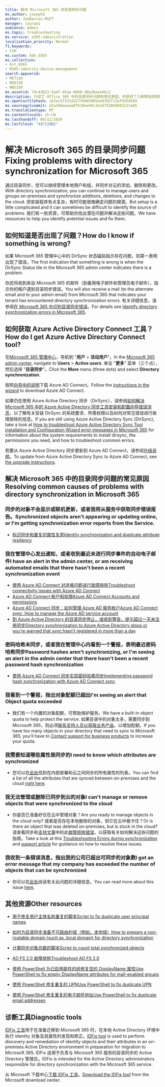 ```yaml
---
title: 解决 Microsoft 365 的目录同步问题
ms.author: josephd
author: JoeDavies-MSFT
manager: laurawi
audience: Admin
ms.topic: troubleshooting
ms.service: o365-administration
localization_priority: Normal
f1.keywords:
- CSH
ms.custom: Adm_O365
ms.collection:
- Ent_O365
- M365-identity-device-management
search.appverid:
- MET150
- MOE150
- MBS150
ms.assetid: 79c43023-5a47-45ae-8068-d8a26eee6bc2
description: 介绍了 Office 365 中的目录同步问题的常见原因，并提供了几种帮助排除和解决这些问题的方法。
ms.openlocfilehash: cb2ec57331d227f0965095ee0782f13af935d569
ms.sourcegitcommit: d2a3d6eeeaa07510ee94c2bc675284d893221a95
ms.translationtype: MT
ms.contentlocale: zh-CN
ms.lasthandoff: 06/12/2020
ms.locfileid: "44711902"
---
```

# <a name="fixing-problems-with-directory-synchronization-for-microsoft-365"></a><span data-ttu-id="fde04-103">解决 Microsoft 365 的目录同步问题</span><span class="sxs-lookup"><span data-stu-id="fde04-103">Fixing problems with directory synchronization for Microsoft 365</span></span>

<span data-ttu-id="fde04-104">通过目录同步，您可以继续管理本地用户和组，并同步对云的添加、删除和更改。</span><span class="sxs-lookup"><span data-stu-id="fde04-104">With directory synchronization, you can continue to manage users and groups on-premises and synchronize additions, deletions, and changes to the cloud.</span></span> <span data-ttu-id="fde04-105">但安装程序有点复杂，有时可能很难确定问题的根源。</span><span class="sxs-lookup"><span data-stu-id="fde04-105">But setup is a little complicated and it can sometimes be difficult to identify the source of problems.</span></span> <span data-ttu-id="fde04-106">我们有一些资源，可帮助你找出潜在问题并解决这些问题。</span><span class="sxs-lookup"><span data-stu-id="fde04-106">We have resources to help you identify potential issues and fix them.</span></span>
  
## <a name="how-do-i-know-if-something-is-wrong"></a><span data-ttu-id="fde04-107">如何知道是否出现了问题？</span><span class="sxs-lookup"><span data-stu-id="fde04-107">How do I know if something is wrong?</span></span>

<span data-ttu-id="fde04-108">如果 Microsoft 365 管理中心中的 DirSync 状态磁贴指示存在问题，则第一表明出现了错误。</span><span class="sxs-lookup"><span data-stu-id="fde04-108">The first indication that something is wrong is when the DirSync Status tile in the Microsoft 365 admin center indicates there is a problem.</span></span>
  
<span data-ttu-id="fde04-109">你还将收到来自 Microsoft 365 的邮件（到备用电子邮件和管理员电子邮件），指示你的租户遇到目录同步错误。</span><span class="sxs-lookup"><span data-stu-id="fde04-109">You will also receive a mail (to the alternate email and to your admin email) from Microsoft 365 that indicates your tenant has encountered directory synchronization errors.</span></span> <span data-ttu-id="fde04-110">有关详细信息，请参阅[在 Microsoft 365 中识别目录同步错误](identify-directory-synchronization-errors.md)。</span><span class="sxs-lookup"><span data-stu-id="fde04-110">For details see [Identify directory synchronization errors in Microsoft 365](identify-directory-synchronization-errors.md).</span></span>
  
## <a name="how-do-i-get-azure-active-directory-connect-tool"></a><span data-ttu-id="fde04-111">如何获取 Azure Active Directory Connect 工具？</span><span class="sxs-lookup"><span data-stu-id="fde04-111">How do I get Azure Active Directory Connect tool?</span></span>

<span data-ttu-id="fde04-112">在[Microsoft 365 管理中心](https://admin.microsoft.com)，导航到 "**用户** \> **活动用户**"。</span><span class="sxs-lookup"><span data-stu-id="fde04-112">In the [Microsoft 365 admin center](https://admin.microsoft.com), navigate to **Users** \> **Active users**.</span></span> <span data-ttu-id="fde04-113">单击 "**更多**" 菜单（三个点），然后选择 "**目录同步**"。</span><span class="sxs-lookup"><span data-stu-id="fde04-113">Click the **More** menu (three dots) and select **Directory synchronization**.</span></span> 
  
<span data-ttu-id="fde04-114">按照[向导中的说明](set-up-directory-synchronization.md)下载 Azure AD Connect。</span><span class="sxs-lookup"><span data-stu-id="fde04-114">Follow the [instructions in the wizard](set-up-directory-synchronization.md) to download Azure AD Connect.</span></span> 
  
<span data-ttu-id="fde04-115">如果仍在使用 Azure Active Directory 同步（DirSync），请参阅[如何解决 Microsoft 365 中的 Azure Active Directory 同步工具安装和配置向导错误消息](https://go.microsoft.com/fwlink/p/?LinkId=396717)，以了解有关安装 DirSync 的系统要求、所需权限以及如何对常见错误进行故障排除的信息。</span><span class="sxs-lookup"><span data-stu-id="fde04-115">If you are still using Azure Active Directory Sync (DirSync), take a look at [How to troubleshoot Azure Active Directory Sync Tool installation and Configuration Wizard error messages in Microsoft 365](https://go.microsoft.com/fwlink/p/?LinkId=396717) for information about the system requirements to install dirsync, the permissions you need, and how to troubleshoot common errors.</span></span> 
  
<span data-ttu-id="fde04-116">若要从 Azure Active Directory 同步更新到 Azure AD Connect，请参阅[升级说明](https://go.microsoft.com/fwlink/p/?LinkId=733240)。</span><span class="sxs-lookup"><span data-stu-id="fde04-116">To update from Azure Active Directory Sync to Azure AD Connect, see [the upgrade instructions](https://go.microsoft.com/fwlink/p/?LinkId=733240).</span></span>
  
## <a name="resolving-common-causes-of-problems-with-directory-synchronization-in-microsoft-365"></a><span data-ttu-id="fde04-117">解决 Microsoft 365 中的目录同步问题的常见原因</span><span class="sxs-lookup"><span data-stu-id="fde04-117">Resolving common causes of problems with directory synchronization in Microsoft 365</span></span>

### <a name="synchronized-objects-arent-appearing-or-updating-online-or-im-getting-synchronization-error-reports-from-the-service"></a><span data-ttu-id="fde04-118">**同步的对象不会显示或联机更新，或者我将从服务中获取同步错误报告。**</span><span class="sxs-lookup"><span data-stu-id="fde04-118">**Synchronized objects aren't appearing or updating online, or I'm getting synchronization error reports from the Service.**</span></span>

- [<span data-ttu-id="fde04-119">标识同步和重复的属性复原</span><span class="sxs-lookup"><span data-stu-id="fde04-119">Identity synchronization and duplicate attribute resiliency</span></span>](https://docs.microsoft.com/azure/active-directory/hybrid/how-to-connect-syncservice-duplicate-attribute-resiliency)

### <a name="i-have-an-alert-in-the-admin-center-or-am-receiving-automated-emails-that-there-hasnt-been-a-recent-synchronization-event"></a><span data-ttu-id="fde04-120">**我在管理中心发出通知，或者收到最近未进行同步事件的自动电子邮件**</span><span class="sxs-lookup"><span data-stu-id="fde04-120">**I have an alert in the admin center, or am receiving automated emails that there hasn't been a recent synchronization event**</span></span>
- [<span data-ttu-id="fde04-121">使用 Azure AD Connect 对连接问题进行故障排除</span><span class="sxs-lookup"><span data-stu-id="fde04-121">Troubleshoot connectivity issues with Azure AD Connect</span></span>](https://docs.microsoft.com/azure/active-directory/hybrid/tshoot-connect-connectivity)
- [<span data-ttu-id="fde04-122">Azure AD Connect 帐户和权限</span><span class="sxs-lookup"><span data-stu-id="fde04-122">Azure AD Connect Accounts and permissions</span></span>](https://go.microsoft.com/fwlink/p/?LinkId=820598)
- [<span data-ttu-id="fde04-123">Azure AD Connect 同步：如何管理 Azure AD 服务帐户</span><span class="sxs-lookup"><span data-stu-id="fde04-123">Azure AD Connect sync: How to manage the Azure AD service account</span></span>](https://docs.microsoft.com/azure/active-directory/hybrid/how-to-connect-azureadaccount)
- [<span data-ttu-id="fde04-124">到 Azure Active Directory 的目录同步停止，或收到警告，提示超过一天未注册同步</span><span class="sxs-lookup"><span data-stu-id="fde04-124">Directory synchronization to Azure Active Directory stops or you're warned that sync hasn't registered in more than a day</span></span>](https://support.microsoft.com/help/2882421/directory-synchronization-to-azure-active-directory-stops-or-you-re-warned-that-sync-hasn-t-registered-in-more-than-a-day)

### <a name="password-hashes-arent-synchronizing-or-im-seeing-an-alert-in-the-admin-center-that-there-hasnt-been-a-recent-password-hash-synchronization"></a><span data-ttu-id="fde04-125">**密码哈希未同步，或者我在管理中心内看到一个警报，表明最近密码哈希同步**</span><span class="sxs-lookup"><span data-stu-id="fde04-125">**Password hashes aren't synchronizing, or I'm seeing an alert in the admin center that there hasn't been a recent password hash synchronization**</span></span>
- [<span data-ttu-id="fde04-126">使用 Azure AD Connect 同步实现密码哈希同步</span><span class="sxs-lookup"><span data-stu-id="fde04-126">Implementing password hash synchronization with Azure AD Connect sync</span></span>](https://docs.microsoft.com/azure/active-directory/hybrid/how-to-connect-password-hash-synchronization)

### <a name="im-seeing-an-alert-that-object-quota-exceeded"></a><span data-ttu-id="fde04-127">**我看到一个警报，指出对象配额已超出**</span><span class="sxs-lookup"><span data-stu-id="fde04-127">**I'm seeing an alert that Object quota exceeded**</span></span>
- <span data-ttu-id="fde04-128">我们有一个内置的对象配额，可帮助保护服务。</span><span class="sxs-lookup"><span data-stu-id="fde04-128">We have a built-in object quota to help protect the service.</span></span> <span data-ttu-id="fde04-129">如果目录中的对象太多，需要同步到 Microsoft 365，则必须[联系支持人员以获取业务产品](https://support.office.com/article/32a17ca7-6fa0-4870-8a8d-e25ba4ccfd4b)，以增加配额。</span><span class="sxs-lookup"><span data-stu-id="fde04-129">If you have too many objects in your directory that need to sync to Microsoft 365, you'll have to [Contact support for business products](https://support.office.com/article/32a17ca7-6fa0-4870-8a8d-e25ba4ccfd4b) to increase your quota.</span></span>

### <a name="i-need-to-know-which-attributes-are-synchronized"></a><span data-ttu-id="fde04-130">**我需要知道哪些属性是同步的**</span><span class="sxs-lookup"><span data-stu-id="fde04-130">**I need to know which attributes are synchronized**</span></span>
- <span data-ttu-id="fde04-131">您可以在[此处](https://go.microsoft.com/fwlink/p/?LinkId=396719)找到在内部部署和云之间同步的所有属性的列表。</span><span class="sxs-lookup"><span data-stu-id="fde04-131">You can find a list of all the attributes that are synced between on-premises and the cloud [right here](https://go.microsoft.com/fwlink/p/?LinkId=396719).</span></span>

### <a name="i-cant-manage-or-remove-objects-that-were-synchronized-to-the-cloud"></a><span data-ttu-id="fde04-132">**我无法管理或删除已同步到云的对象**</span><span class="sxs-lookup"><span data-stu-id="fde04-132">**I can't manage or remove objects that were synchronized to the cloud**</span></span>
- <span data-ttu-id="fde04-133">你是否已准备好仅在云中管理对象？</span><span class="sxs-lookup"><span data-stu-id="fde04-133">Are you ready to manage objects in the cloud only?</span></span> <span data-ttu-id="fde04-134">或者是否存在本地删除的对象，但它在云中被卡住？</span><span class="sxs-lookup"><span data-stu-id="fde04-134">Or is there an object that was deleted on-premises, but is stuck in the cloud?</span></span> <span data-ttu-id="fde04-135">请查看同步和[支持文章](https://go.microsoft.com/fwlink/p/?LinkId=396720)中的此[故障排除错误](https://go.microsoft.com/fwlink/p/?linkid=842044)，以获取有关如何解决这些问题的指南。</span><span class="sxs-lookup"><span data-stu-id="fde04-135">Take a look at this [Troubleshooting Errors during synchronization](https://go.microsoft.com/fwlink/p/?linkid=842044) and [support article](https://go.microsoft.com/fwlink/p/?LinkId=396720) for guidance on how to resolve these issues.</span></span>

### <a name="i-got-an-error-message-that-my-company-has-exceeded-the-number-of-objects-that-can-be-synchronized"></a><span data-ttu-id="fde04-136">**我收到一条错误消息，指出我的公司已超出可同步的对象数**</span><span class="sxs-lookup"><span data-stu-id="fde04-136">**I got an error message that my company has exceeded the number of objects that can be synchronized**</span></span>
- <span data-ttu-id="fde04-137">你可以在[此处](https://go.microsoft.com/fwlink/p/?LinkId=396721)阅读有关此问题的详细信息。</span><span class="sxs-lookup"><span data-stu-id="fde04-137">You can read more about this issue [here](https://go.microsoft.com/fwlink/p/?LinkId=396721).</span></span>
   
## <a name="other-resources"></a><span data-ttu-id="fde04-138">其他资源</span><span class="sxs-lookup"><span data-stu-id="fde04-138">Other resources</span></span>

- [<span data-ttu-id="fde04-139">用于修复用户主体名称重复的脚本</span><span class="sxs-lookup"><span data-stu-id="fde04-139">Script to fix duplicate user principal names</span></span>](https://go.microsoft.com/fwlink/p/?LinkId=396725)
    
- [<span data-ttu-id="fde04-140">如何为目录同步准备不可路由的域（例如，本地域）</span><span class="sxs-lookup"><span data-stu-id="fde04-140">How to prepare a non-routable domain (such as .local domain) for directory synchronization</span></span>](prepare-a-non-routable-domain-for-directory-synchronization.md)
    
- [<span data-ttu-id="fde04-141">计算同步对象总数的脚本</span><span class="sxs-lookup"><span data-stu-id="fde04-141">Script to count total synchronized objects</span></span>](https://go.microsoft.com/fwlink/p/?LinkId=396726)
    
- [<span data-ttu-id="fde04-142">AD FS 2.0 故障排除</span><span class="sxs-lookup"><span data-stu-id="fde04-142">Troubleshoot AD FS 2.0</span></span>](https://go.microsoft.com/fwlink/p/?LinkId=396727)
    
- [<span data-ttu-id="fde04-143">使用 PowerShell 为已启用邮件的组修复空的 DisplayName 属性</span><span class="sxs-lookup"><span data-stu-id="fde04-143">Use PowerShell to fix empty DisplayName attributes for mail-enabled groups</span></span>](https://go.microsoft.com/fwlink/p/?LinkId=396728)
    
- [<span data-ttu-id="fde04-144">使用 PowerShell 修复重复的 UPN</span><span class="sxs-lookup"><span data-stu-id="fde04-144">Use PowerShell to fix duplicate UPN</span></span>](https://go.microsoft.com/fwlink/p/?LinkId=396730)
    
- [<span data-ttu-id="fde04-145">使用 PowerShell 修复重复的电子邮件地址</span><span class="sxs-lookup"><span data-stu-id="fde04-145">Use PowerShell to fix duplicate email addresses</span></span>](https://go.microsoft.com/fwlink/p/?LinkId=396731)
    
## <a name="diagnostic-tools"></a><span data-ttu-id="fde04-146">诊断工具</span><span class="sxs-lookup"><span data-stu-id="fde04-146">Diagnostic tools</span></span>

<span data-ttu-id="fde04-147">[IDFix 工具](prepare-directory-attributes-for-synch-with-idfix.md)用于在准备迁移到 Microsoft 365 时，在本地 Active Directory 环境中执行 identity 对象及其属性的发现和修正。</span><span class="sxs-lookup"><span data-stu-id="fde04-147">[IDFix tool](prepare-directory-attributes-for-synch-with-idfix.md) is used to perform discovery and remediation of identity objects and their attributes in an on-premises Active Directory environment in preparation for migration to Microsoft 365.</span></span> <span data-ttu-id="fde04-148">IDFix 适用于负责与 Microsoft 365 服务的目录同步的 Active Directory 管理员。</span><span class="sxs-lookup"><span data-stu-id="fde04-148">IDFix is intended for the Active Directory administrators responsible for directory synchronization with the Microsoft 365 service.</span></span> 

<span data-ttu-id="fde04-149">从 Microsoft 下载中心[下载 IDFix 工具](https://go.microsoft.com/fwlink/p/?LinkId=396718)。</span><span class="sxs-lookup"><span data-stu-id="fde04-149">[Download the IDFix tool](https://go.microsoft.com/fwlink/p/?LinkId=396718) from the Microsoft download center.</span></span>